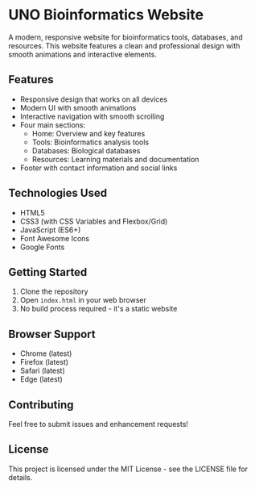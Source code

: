 # UNO Bioinformatics Website

A modern, responsive website for bioinformatics tools, databases, and resources. This website features a clean and professional design with smooth animations and interactive elements.

## Features

- Responsive design that works on all devices
- Modern UI with smooth animations
- Interactive navigation with smooth scrolling
- Four main sections:
  - Home: Overview and key features
  - Tools: Bioinformatics analysis tools
  - Databases: Biological databases
  - Resources: Learning materials and documentation
- Footer with contact information and social links

## Technologies Used

- HTML5
- CSS3 (with CSS Variables and Flexbox/Grid)
- JavaScript (ES6+)
- Font Awesome Icons
- Google Fonts

## Getting Started

1. Clone the repository
2. Open `index.html` in your web browser
3. No build process required - it's a static website

## Browser Support

- Chrome (latest)
- Firefox (latest)
- Safari (latest)
- Edge (latest)

## Contributing

Feel free to submit issues and enhancement requests!

## License

This project is licensed under the MIT License - see the LICENSE file for details. 